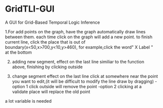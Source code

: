 # GridTLI-GUI
A GUI for Grid-Based Temporal Logic Inference



1.For add points on the graph, have the graph automatically draw lines between them.
  each time click on the graph will add a new point.
  to finish current line, click the place that is out of boundary(x<50,x>700,y<10,y>460), 
            for example,click the word" X Label " at the bottom



2. adding new segment,
  effect on the last line 
  similiar to the function above, finishing by clicking outside
  
3. change segment
  effect on the last line 
  click at somewhere near the point you want to edit,(it will be difficult to modify the line draw by dragging)
    -option 1 click outside will remove the point
    -option 2 clicking at a validate place will replace the old point
    
    
    
 a lot variable is needed

